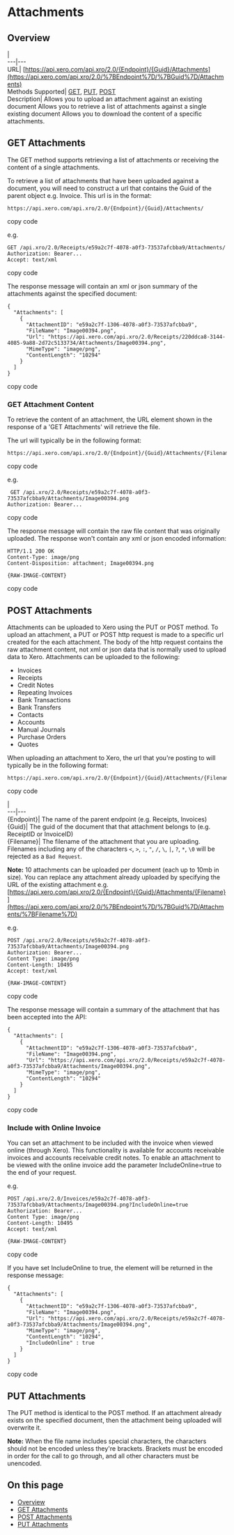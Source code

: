 # Attachments

## Overview

[](/documentation/api/accounting/attachments#overview)

|   
---|---  
URL| [https://api.xero.com/api.xro/2.0/{Endpoint}/{Guid}/Attachments](https://api.xero.com/api.xro/2.0/%7BEndpoint%7D/%7BGuid%7D/Attachments)  
Methods Supported| [GET](/documentation/api/accounting/attachments#get-attachments), [PUT](/documentation/api/accounting/attachments#put-attachments), [POST](/documentation/api/accounting/attachments#post-attachments)  
Description| Allows you to upload an attachment against an existing document Allows you to retrieve a list of attachments against a single existing document Allows you to download the content of a specific attachments.  
  
## GET Attachments

[](/documentation/api/accounting/attachments#get-attachments)

The GET method supports retrieving a list of attachments or receiving the content of a single attachments.

To retrieve a list of attachments that have been uploaded against a document, you will need to construct a url that contains the Guid of the parent object e.g. Invoice. This url is in the format:
    
    
    https://api.xero.com/api.xro/2.0/{Endpoint}/{Guid}/Attachments/

copy code

e.g.
    
    
    GET /api.xro/2.0/Receipts/e59a2c7f-4078-a0f3-73537afcbba9/Attachments/
    Authorization: Bearer...
    Accept: text/xml
    
    

copy code

The response message will contain an xml or json summary of the attachments against the specified document:
    
    
    {
      "Attachments": [
        {
          "AttachmentID": "e59a2c7f-1306-4078-a0f3-73537afcbba9",
          "FileName": "Image00394.png",
          "Url": "https://api.xero.com/api.xro/2.0/Receipts/220ddca8-3144-4085-9a88-2d72c5133734/Attachments/Image00394.png",
          "MimeType": "image/png",
          "ContentLength": "10294"
        }
      ]
    }
    
    

copy code

### GET Attachment Content

To retrieve the content of an attachment, the URL element shown in the response of a 'GET Attachments' will retrieve the file.

The url will typically be in the following format:
    
    
    https://api.xero.com/api.xro/2.0/{Endpoint}/{Guid}/Attachments/{Filename}

copy code

e.g.
    
    
     GET /api.xro/2.0/Receipts/e59a2c7f-4078-a0f3-73537afcbba9/Attachments/Image00394.png
    Authorization: Bearer...
    

copy code

The response message will contain the raw file content that was originally uploaded. The response won't contain any xml or json encoded information:
    
    
    HTTP/1.1 200 OK
    Content-Type: image/png
    Content-Disposition: attachment; Image00394.png
    
    {RAW-IMAGE-CONTENT}
    

copy code

## POST Attachments

[](/documentation/api/accounting/attachments#post-attachments)

Attachments can be uploaded to Xero using the PUT or POST method. To upload an attachment, a PUT or POST http request is made to a specific url created for the each attachment. The body of the http request contains the raw attachment content, not xml or json data that is normally used to upload data to Xero. Attachments can be uploaded to the following:

  * Invoices
  * Receipts
  * Credit Notes
  * Repeating Invoices
  * Bank Transactions
  * Bank Transfers
  * Contacts
  * Accounts
  * Manual Journals
  * Purchase Orders
  * Quotes



When uploading an attachment to Xero, the url that you're posting to will typically be in the following format:
    
    
    https://api.xero.com/api.xro/2.0/{Endpoint}/{Guid}/Attachments/{Filename}

copy code

|   
---|---  
{Endpoint}| The name of the parent endpoint (e.g. Receipts, Invoices)  
{Guid}| The guid of the document that that attachment belongs to (e.g. ReceiptID or InvoiceID)  
{Filename}| The filename of the attachment that you are uploading. Filenames including any of the characters `<`, `>`, `:`, `"`, `/`, `\`, `|`, `?`, `*`, `\0` will be rejected as a `Bad Request`.  
  
**Note:** 10 attachments can be uploaded per document (each up to 10mb in size). You can replace any attachment already uploaded by specifying the URL of the existing attachment e.g. [https://api.xero.com/api.xro/2.0/{Endpoint}/{Guid}/Attachments/{Filename}](https://api.xero.com/api.xro/2.0/%7BEndpoint%7D/%7BGuid%7D/Attachments/%7BFilename%7D)

e.g.
    
    
    POST /api.xro/2.0/Receipts/e59a2c7f-4078-a0f3-73537afcbba9/Attachments/Image00394.png
    Authorization: Bearer...
    Content Type: image/png
    Content-Length: 10495
    Accept: text/xml
    
    {RAW-IMAGE-CONTENT}
    

copy code

The response message will contain a summary of the attachment that has been accepted into the API:
    
    
    {
      "Attachments": [
        {
          "AttachmentID": "e59a2c7f-1306-4078-a0f3-73537afcbba9",
          "FileName": "Image00394.png",
          "Url": "https://api.xero.com/api.xro/2.0/Receipts/e59a2c7f-4078-a0f3-73537afcbba9/Attachments/Image00394.png",
          "MimeType": "image/png",
          "ContentLength": "10294"
        }
      ]
    }
    
    

copy code

### Include with Online Invoice

You can set an attachment to be included with the invoice when viewed online (through Xero). This functionality is available for accounts receivable invoices and accounts receivable credit notes. To enable an attachment to be viewed with the online invoice add the parameter IncludeOnline=true to the end of your request.

e.g.
    
    
    POST /api.xro/2.0/Invoices/e59a2c7f-4078-a0f3-73537afcbba9/Attachments/Image00394.png?IncludeOnline=true
    Authorization: Bearer...
    Content Type: image/png
    Content-Length: 10495
    Accept: text/xml
    
    {RAW-IMAGE-CONTENT}
    

copy code

If you have set IncludeOnline to true, the element will be returned in the response message:
    
    
    {
      "Attachments": [
        {
          "AttachmentID": "e59a2c7f-1306-4078-a0f3-73537afcbba9",
          "FileName": "Image00394.png",
          "Url": "https://api.xero.com/api.xro/2.0/Receipts/e59a2c7f-4078-a0f3-73537afcbba9/Attachments/Image00394.png",
          "MimeType": "image/png",
          "ContentLength": "10294",
          "IncludeOnline" : true
        }
      ]
    }
    
    

copy code

## PUT Attachments

[](/documentation/api/accounting/attachments#put-attachments)

The PUT method is identical to the POST method. If an attachment already exists on the specified document, then the attachment being uploaded will overwrite it.

**Note:** When the file name includes special characters, the characters should not be encoded unless they're brackets. Brackets must be encoded in order for the call to go through, and all other characters must be unencoded.

## On this page

  * [Overview](/documentation/api/accounting/attachments/#overview)
  * [GET Attachments](/documentation/api/accounting/attachments/#get-attachments)
  * [POST Attachments](/documentation/api/accounting/attachments/#post-attachments)
  * [PUT Attachments](/documentation/api/accounting/attachments/#put-attachments)


